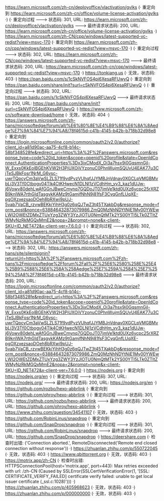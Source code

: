 https://learn.microsoft.com/zh-cn/deployoffice/vlactivation/gvlks (· 重定向到 https://learn.microsoft.com/zh-cn/office/volume-license-activation/gvlks ·)
(· 重定向过程 ---> 状态码: 301, URL: https://learn.microsoft.com/zh-cn/deployoffice/vlactivation/gvlks ---> 最终请求状态码: 200, URL: https://learn.microsoft.com/zh-cn/office/volume-license-activation/gvlks ·)
https://learn.microsoft.com/zh-CN/cpp/windows/latest-supported-vc-redist?view=msvc-170 (· 重定向到 https://learn.microsoft.com/zh-cn/cpp/windows/latest-supported-vc-redist?view=msvc-170 ·)
(· 重定向过程 ---> 状态码: 302, URL: https://learn.microsoft.com/zh-CN/cpp/windows/latest-supported-vc-redist?view=msvc-170 ---> 最终请求状态码: 200, URL: https://learn.microsoft.com/zh-cn/cpp/windows/latest-supported-vc-redist?view=msvc-170 ·)
https://tonkiang.us (· 无效，状态码: 403 ·)
https://pan.baidu.com/s/1cSkNVFOS4pi6XesaRFUwyQ (· 重定向到 https://pan.baidu.com/share/init?surl=cSkNVFOS4pi6XesaRFUwyQ ·)
(· 重定向过程 ---> 状态码: 302, URL: https://pan.baidu.com/s/1cSkNVFOS4pi6XesaRFUwyQ ---> 最终请求状态码: 200, URL: https://pan.baidu.com/share/init?surl=cSkNVFOS4pi6XesaRFUwyQ ·)
https://www.microsoft.com/zh-cn/software-download/home (· 无效，状态码: 404 ·)
https://answers.microsoft.com/zh-hans/microsoftedge/forum/all/%E6%80%8E%E4%B9%88%E6%8A%8Aedge%E7%9A%84%E7%94%A8/78f4615d-c41b-4145-b42b-b718b32d98e8 (· 重定向到 https://login.microsoftonline.com/common/oauth2/v2.0/authorize?client_id=a81d90ac-aa75-4cf8-b14c-58bf348528fe&redirect_uri=https%3A%2F%2Fanswers.microsoft.com&response_type=code%20id_token&scope=openid%20profile&state=OpenIdConnect.AuthenticationProperties%3Dx3ixCModX_Oi3a7hsx9i0GqsmnGjl-W_Exxs0KkEolBGEhKVW2H3PiUXOiVYzonuC0PhnWujmSQUvU4EAK77u3CjTeSJBkFosr1NrM_G6vsc-uwrTQpcyCm3aVwSLZLS71f9vdPvzVUhqfJJYMBJnVdnav0XGCLpVMGBMvbLj3V3Tf0Ctbogv04Tlk4CtKHwecN1DLNI1zVCdhHm_vv3_kaz1dUJw-j6Vowv80dehLwAfGGnJBweCmynq7GQDoJT07jmVe1ktd0UXz6ycpc25rXRZB9knIWA7rthGIdTasgykKAMz9tGamjfNhN9j81fsF3CyqGnfLUqXE-pgOXzxezsaoDOeh8bRXwi9pUJ-5vab7VaCB_rzvwBEKkiYihH3g0z6qQJTwZ3t45TXakbDg&response_mode=form_post&nonce=638846432873079986.ZmQ0MzNhNDYtNjE1My00YWEwLWI2OWEtZDMxZTUxYzg3ZWY3YzJlOTU0NmQtMTk2YS00YTI5LTk0ZTItZWMyNzRkMGQxMmE2&nopa=2&prompt=none&x-client-SKU=ID_NET472&x-client-ver=7.6.0.0 ·)
(· 重定向过程 ---> 状态码: 302, URL: https://answers.microsoft.com/zh-hans/microsoftedge/forum/all/%E6%80%8E%E4%B9%88%E6%8A%8Aedge%E7%9A%84%E7%94%A8/78f4615d-c41b-4145-b42b-b718b32d98e8 ---> 状态码: 302, URL: https://answers.microsoft.com/zh-hans/site/silentsignin?returnUrl=https%3A%2F%2Fanswers.microsoft.com%2Fzh-hans%2Fmicrosoftedge%2Fforum%2Fall%2F%25E6%2580%258E%25E4%25B9%2588%25E6%258A%258Aedge%25E7%259A%2584%25E7%2594%25A8%2F78f4615d-c41b-4145-b42b-b718b32d98e8 ---> 最终请求状态码: 200, URL: https://login.microsoftonline.com/common/oauth2/v2.0/authorize?client_id=a81d90ac-aa75-4cf8-b14c-58bf348528fe&redirect_uri=https%3A%2F%2Fanswers.microsoft.com&response_type=code%20id_token&scope=openid%20profile&state=OpenIdConnect.AuthenticationProperties%3Dx3ixCModX_Oi3a7hsx9i0GqsmnGjl-W_Exxs0KkEolBGEhKVW2H3PiUXOiVYzonuC0PhnWujmSQUvU4EAK77u3CjTeSJBkFosr1NrM_G6vsc-uwrTQpcyCm3aVwSLZLS71f9vdPvzVUhqfJJYMBJnVdnav0XGCLpVMGBMvbLj3V3Tf0Ctbogv04Tlk4CtKHwecN1DLNI1zVCdhHm_vv3_kaz1dUJw-j6Vowv80dehLwAfGGnJBweCmynq7GQDoJT07jmVe1ktd0UXz6ycpc25rXRZB9knIWA7rthGIdTasgykKAMz9tGamjfNhN9j81fsF3CyqGnfLUqXE-pgOXzxezsaoDOeh8bRXwi9pUJ-5vab7VaCB_rzvwBEKkiYihH3g0z6qQJTwZ3t45TXakbDg&response_mode=form_post&nonce=638846432873079986.ZmQ0MzNhNDYtNjE1My00YWEwLWI2OWEtZDMxZTUxYzg3ZWY3YzJlOTU0NmQtMTk2YS00YTI5LTk0ZTItZWMyNzRkMGQxMmE2&nopa=2&prompt=none&x-client-SKU=ID_NET472&x-client-ver=7.6.0.0 ·)
https://nodejs.org (· 重定向到 https://nodejs.org/en ·)
(· 重定向过程 ---> 状态码: 307, URL: https://nodejs.org/ ---> 最终请求状态码: 200, URL: https://nodejs.org/en ·)
https://github.com/rozbo/hexo-abbrlink (· 重定向到 https://github.com/ohroy/hexo-abbrlink ·)
(· 重定向过程 ---> 状态码: 301, URL: https://github.com/rozbo/hexo-abbrlink ---> 最终请求状态码: 200, URL: https://github.com/ohroy/hexo-abbrlink ·)
https://www.zhihu.com/question/34541107 (· 无效，状态码: 403 ·)
https://github.com/RobinLinus/snapdrop (· 重定向到 https://github.com/SnapDrop/snapdrop ·)
(· 重定向过程 ---> 状态码: 301, URL: https://github.com/RobinLinus/snapdrop ---> 最终请求状态码: 200, URL: https://github.com/SnapDrop/snapdrop ·)
https://deershare.com (· 检查时出错: ('Connection aborted.', RemoteDisconnected('Remote end closed connection without response')) ·)
https://zhuanlan.zhihu.com/p/550722045 (· 无效，状态码: 403 ·)
https://www.qbittorrent.org (· 无效，状态码: 403 ·)
https://motrix.app/zh-CN (· 检查时出错: HTTPSConnectionPool(host='motrix.app', port=443): Max retries exceeded with url: /zh-CN (Caused by SSLError(SSLCertVerificationError(1, '[SSL: CERTIFICATE_VERIFY_FAILED] certificate verify failed: unable to get local issuer certificate (_ssl.c:1028)'))) ·)
https://zhuanlan.zhihu.com/p/405968623 (· 无效，状态码: 403 ·)
https://zhuanlan.zhihu.com/p/000000000 (· 无效，状态码: 403 ·)
